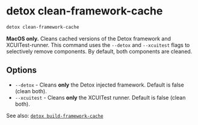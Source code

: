 # detox clean-framework-cache

```bash
detox clean-framework-cache
```

**MacOS only.**
Cleans cached versions of the Detox framework and XCUITest-runner.
This command uses the `--detox` and `--xcuitest` flags to selectively remove components. By default, both components are cleaned.

## Options

- `--detox` - Cleans **only** the Detox injected framework. Default is false (clean both).
- `--xcuitest` - Cleans **only** the XCUITest runner. Default is false (clean both).

See also: [`detox build-framework-cache`](build-framework-cache.md)
